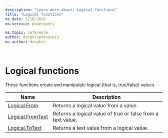 ```yaml
---
description: "Learn more about: Logical functions"
title: "Logical functions"
ms.date: 5/16/2020
ms.service: powerquery

ms.topic: reference
author: dougklopfenstein
ms.author: dougklo

---
```

# Logical functions

These functions create and manipulate logical (that is, true/false) values.

|Name|Description|
|------------|---------------|
|[Logical.From](logical-from.md)|Returns a logical value from a value.|
|[Logical.FromText](logical-fromtext.md)|Returns a logical value of true or false from a text value.|
|[Logical.ToText](logical-totext.md)|Returns a text value from a logical value.|

